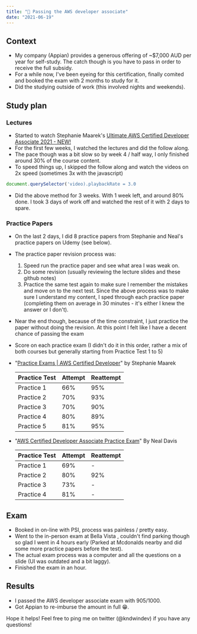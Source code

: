 ```yaml
---
title: "🎉 Passing the AWS developer associate"
date: "2021-06-19"
---
```

## Context
- My company (Appian) provides a generous offering of ~$7,000 AUD per year for self-study. The catch though is you have to  pass in order to receive the full subsidy.
- For a while now, I've been eyeing for this certification, finally comited and booked the exam with 2 months to study for it.
- Did the studying outside of work (this involved nights and weekends).
## Study plan
### Lectures
- Started to watch Stephanie Maarek's [Ultimate AWS Certified Developer Associate 2021 - NEW!](https://appian.udemy.com/course/aws-certified-developer-associate-dva-c01/learn/lecture/12203058?start=0#overview)
- For the first few weeks, I watched the lectures and did the follow along. 
- The pace though was a bit slow so by week 4 / half way, I only finished around 30% of the course content.
- To speed things up, I skipped the follow along and watch the videos on 2x speed (sometimes 3x with the javascript)
```javascript
document.querySelector('video).playbackRate = 3.0
```
- Did the above method for 3 weeks. With 1 week left, and around 80% done. I took 3 days of work off and watched the rest of it with 2 days to spare.
### Practice Papers
- On the last 2 days, I did 8 practice papers from Stephanie and Neal's practice papers on Udemy (see below). 
- The practice paper revision process was:
	1. Speed run the practice paper and see what area I was weak on.
	2. Do some revision (usually reviewing the lecture slides and these github notes)
	3. Practice the same test again to make sure I remember the mistakes and move on to the next test.
	Since the above process was to make sure I understand my content, I sped through each practice paper (completing them on average in 30 minutes - it's either I knew the answer or I don't).
- Near the end though, because of the time constraint, I just practice the paper without doing the revision. At this point I felt like I have a decent chance of passing the exam

- Score on each practice exam (I didn't do it in this order, rather a mix of both courses but generally starting from Practice Test 1 to 5)

- "[Practice Exams | AWS Certified Developer](https://appian.udemy.com/course/aws-certified-developer-associate-practice-tests-dva-c01/)" by Stephanie Maarek

	| Practice Test | Attempt | Reattempt|
	| --- | --- | --- |
	| Practice 1 | 66% | 95% |
	| Practice 2 | 70% | 93% |
	| Practice 3 | 70% | 90% |
	| Practice 4 | 80% | 89% |
	| Practice 5 | 81% | 95% |

- "[AWS Certified Developer Associate Practice Exam](https://appian.udemy.com/course/aws-developer-associate-practice-exams)" By Neal Davis

	| Practice Test | Attempt | Reattempt|
	| --- | --- | --- |
	| Practice 1 | 69% | - |
	| Practice 2 | 80% | 92% |
	| Practice 3 | 73% | - |
	| Practice 4 | 81% | - |
	
## Exam
- Booked in on-line with PSI, process was painless / pretty easy.
- Went to the in-person exam at Bella Vista , couldn't find parking though so glad I went in 4 hours early (Parked at Mcdonalds nearby and did some more practice papers before the test).
- The actual exam process was a computer and all the questions on a slide (UI was outdated and a bit laggy).
- Finished the exam in an hour.
## Results
- I passed the AWS developer associate exam with 905/1000.
- Got Appian to re-imburse the amount in full 😁.

Hope it helps! Feel free to ping me on twitter (@kndwindev) if you have any questions!
